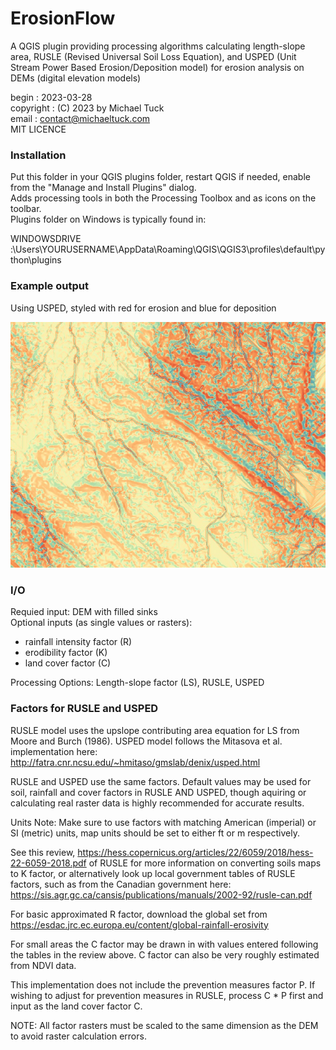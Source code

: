 # ErosionFlow
 
A QGIS plugin providing processing algorithms calculating length-slope area,
RUSLE (Revised Universal Soil Loss Equation),
and USPED (Unit Stream Power Based Erosion/Deposition model)
for erosion analysis on DEMs (digital elevation models)

begin                : 2023-03-28  
copyright            : (C) 2023 by Michael Tuck  
email                : contact@michaeltuck.com  
MIT LICENCE  

### Installation
Put this folder in your QGIS plugins folder, restart QGIS if needed, enable from the "Manage and Install Plugins" dialog.  
Adds processing tools in both the Processing Toolbox and as icons on the toolbar.  
Plugins folder on Windows is typically found in:  

WINDOWSDRIVE :\Users\YOURUSERNAME\AppData\Roaming\QGIS\QGIS3\profiles\default\python\plugins

### Example output
Using USPED, styled with red for erosion and blue for deposition

![USPED sample output](USPEDexample.jpg)

### I/O

Requied input: DEM with filled sinks  
Optional inputs (as single values or rasters):  
 - rainfall intensity factor (R)  
 - erodibility factor (K)  
 - land cover factor (C)  

Processing Options: Length-slope factor (LS), RUSLE, USPED

### Factors for RUSLE and USPED

RUSLE model uses the upslope contributing area equation for LS from Moore and Burch (1986).
USPED model follows the Mitasova et al. implementation here: http://fatra.cnr.ncsu.edu/~hmitaso/gmslab/denix/usped.html

RUSLE and USPED use the same factors. Default values may be
used for soil, rainfall and cover factors in RUSLE AND USPED,
though aquiring or calculating real raster data is highly recommended for accurate results.

Units Note: Make sure to use factors with matching American (imperial) or SI (metric) units,
map units should be set to either ft or m respectively.

See this review, https://hess.copernicus.org/articles/22/6059/2018/hess-22-6059-2018.pdf
of RUSLE for more information on converting soils maps to K factor,
or alternatively look up local government tables of RUSLE factors, such as
from the Canadian government here: https://sis.agr.gc.ca/cansis/publications/manuals/2002-92/rusle-can.pdf

For basic approximated R factor, download the global set from
https://esdac.jrc.ec.europa.eu/content/global-rainfall-erosivity

For small areas the C factor may be drawn in with values
entered following the tables in the review above. C factor can
also be very roughly estimated from NDVI data.

This implementation does not include the prevention measures factor P.
If wishing to adjust for prevention measures in RUSLE, process C * P
first and input as the land cover factor C.

NOTE: All factor rasters must be scaled to the same dimension as
the DEM to avoid raster calculation errors.
